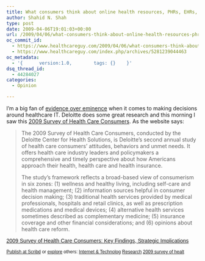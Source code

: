```yaml
---
title: What consumers think about online health resources, PHRs, EHRs, and other important topics
author: Shahid N. Shah
type: post
date: 2009-04-06T19:01:03+00:00
url: /2009/04/06/what-consumers-think-about-online-health-resources-phrs-ehrs-and-other-important-topics/
oc_commit_id:
  - https://www.healthcareguy.com/2009/04/06/what-consumers-think-about-online-health-resources-phrs-ehrs-and-other-important-topics/1478770472
  - https://www.healthcareguy.com/index.php/archives/5281239044463
oc_metadata:
  - '{		version:1.0,		tags: {}	}'
dsq_thread_id:
  - 44284027
categories:
  - Opinion

---
```

I&#8217;m a big fan of [evidence over eminence][1] when it comes to making decisions around healthcare IT. Deloitte does some great research and this morning I saw this [2009 Survey of Health Care Consumers][2]. As the website says:

> The 2009 Survey of Health Care Consumers, conducted by the Deloitte Center for Health Solutions, is Deloitte’s second annual study of health care consumers’ attitudes, behaviors and unmet needs. It offers health care industry leaders and policymakers a comprehensive and timely perspective about how Americans approach their health, health care and health insurance.
> 
> The study’s framework reflects a broad-based view of consumerism in six zones: (1) wellness and healthy living, including self-care and health management; (2) information sources helpful in consumer decision making; (3) traditional health services provided by medical professionals, hospitals and retail clinics, as well as prescription medications and medical devices; (4) alternative health services sometimes described as complementary medicine; (5) insurance coverage and other financial considerations; and (6) opinions about health care reform. 

<a title="2009 Survey of Health Care Consumers: Key Findings, Strategic Implications" href="http://www.scribd.com/doc/14023079/2009-Survey-of-Health-Care-Consumers-Key-Findings-Strategic-Implications" style="margin: 12px auto 6px auto; font-family: Helvetica,Arial,Sans-serif; font-style: normal; font-variant: normal; font-weight: normal; font-size: 14px; line-height: normal; font-size-adjust: none; font-stretch: normal; -x-system-font: none; display: block; text-decoration: underline;">2009 Survey of Health Care Consumers: Key Findings, Strategic Implications</a> 

<div style="margin: 6px auto 3px auto; font-family: Helvetica,Arial,Sans-serif; font-style: normal; font-variant: normal; font-weight: normal; font-size: 12px; line-height: normal; font-size-adjust: none; font-stretch: normal; -x-system-font: none; display: block;">
  <a href="http://www.scribd.com/upload" style="text-decoration: underline;">Publish at Scribd</a> or <a href="http://www.scribd.com/browse" style="text-decoration: underline;">explore</a> others: <a href="http://www.scribd.com/browse/Research/Internet-Technology" style="text-decoration: underline;">Internet & Technolog</a> <a href="http://www.scribd.com/browse/Research/" style="text-decoration: underline;">Research</a> <a href="http://www.scribd.com/tag/2009%20survey%20of%20health%20care%20consumers" style="text-decoration: underline;">2009 survey of healt</a>
</div>

 [1]: https://www.healthcareguy.com/index.php/archives/475
 [2]: http://www.deloitte.com/dtt/article/0%2C1002%2Csid%25253d80772%252526cid%25253d252396%2C00.html?wt.mc_id=pr
